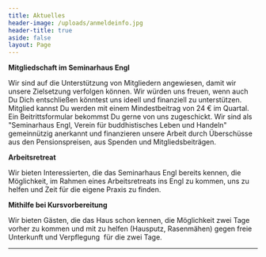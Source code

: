```yaml
---
title: Aktuelles
header-image: /uploads/anmeldeinfo.jpg
header-title: true
aside: false
layout: Page
---
```

**Mitgliedschaft im Seminarhaus Engl**

Wir sind auf die Unterstützung von Mitgliedern angewiesen, damit wir unsere Zielsetzung verfolgen können. Wir würden uns freuen, wenn auch Du Dich entschließen könntest uns ideell und finanziell zu unterstützen. Mitglied kannst Du werden mit einem Mindestbeitrag von 24 € im Quartal. Ein Beitrittsformular bekommst Du gerne von uns zugeschickt. Wir sind als "Seminarhaus Engl, Verein für buddhistisches Leben und Handeln" gemeinnützig anerkannt und finanzieren unsere Arbeit durch Überschüsse aus den Pensionspreisen, aus Spenden und Mitgliedsbeiträgen.

**Arbeitsretreat**

Wir bieten Interessierten, die das Seminarhaus Engl bereits kennen, die Möglichkeit, im Rahmen eines Arbeitsretreats ins Engl zu kommen, uns zu helfen und Zeit für die eigene Praxis zu finden.

**Mithilfe bei Kursvorbereitung**

Wir bieten Gästen, die das Haus schon kennen, die Möglichkeit zwei Tage vorher zu kommen und mit zu helfen (Hausputz, Rasenmähen) gegen freie Unterkunft und Verpflegung  für die zwei Tage.

****
